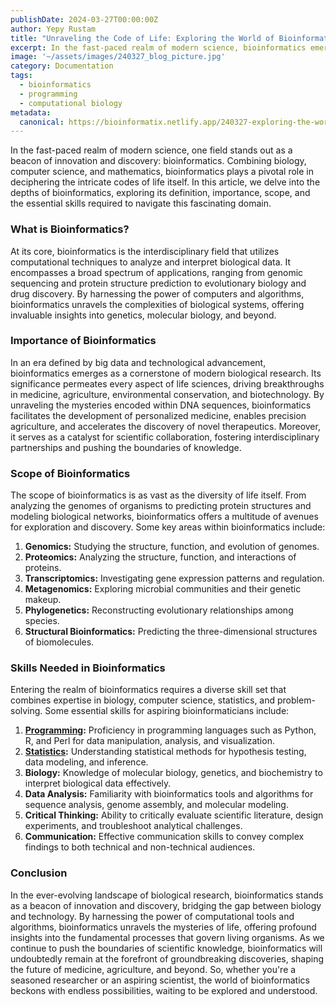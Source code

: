 ```yaml
---
publishDate: 2024-03-27T00:00:00Z
author: Yepy Rustam
title: "Unraveling the Code of Life: Exploring the World of Bioinformatics"
excerpt: In the fast-paced realm of modern science, bioinformatics emerges as a beacon of innovation and discovery. Combining biology, computer science, and mathematics, bioinformatics plays a pivotal role in deciphering the intricate codes of life itself. 
image: '~/assets/images/240327_blog_picture.jpg'
category: Documentation
tags:
  - bioinformatics
  - programming
  - computational biology
metadata:
  canonical: https://bioinformatix.netlify.app/240327-exploring-the-world-of-bioinformatics
---
```


In the fast-paced realm of modern science, one field stands out as a beacon of innovation and discovery: bioinformatics. Combining biology, computer science, and mathematics, bioinformatics plays a pivotal role in deciphering the intricate codes of life itself. In this article, we delve into the depths of bioinformatics, exploring its definition, importance, scope, and the essential skills required to navigate this fascinating domain.

### What is Bioinformatics?

At its core, bioinformatics is the interdisciplinary field that utilizes computational techniques to analyze and interpret biological data. It encompasses a broad spectrum of applications, ranging from genomic sequencing and protein structure prediction to evolutionary biology and drug discovery. By harnessing the power of computers and algorithms, bioinformatics unravels the complexities of biological systems, offering invaluable insights into genetics, molecular biology, and beyond.

### Importance of Bioinformatics

In an era defined by big data and technological advancement, bioinformatics emerges as a cornerstone of modern biological research. Its significance permeates every aspect of life sciences, driving breakthroughs in medicine, agriculture, environmental conservation, and biotechnology. By unraveling the mysteries encoded within DNA sequences, bioinformatics facilitates the development of personalized medicine, enables precision agriculture, and accelerates the discovery of novel therapeutics. Moreover, it serves as a catalyst for scientific collaboration, fostering interdisciplinary partnerships and pushing the boundaries of knowledge.

### Scope of Bioinformatics

The scope of bioinformatics is as vast as the diversity of life itself. From analyzing the genomes of organisms to predicting protein structures and modeling biological networks, bioinformatics offers a multitude of avenues for exploration and discovery. Some key areas within bioinformatics include:

1. **Genomics:** Studying the structure, function, and evolution of genomes.
2. **Proteomics:** Analyzing the structure, function, and interactions of proteins.
3. **Transcriptomics:** Investigating gene expression patterns and regulation.
4. **Metagenomics:** Exploring microbial communities and their genetic makeup.
5. **Phylogenetics:** Reconstructing evolutionary relationships among species.
6. **Structural Bioinformatics:** Predicting the three-dimensional structures of biomolecules.

### Skills Needed in Bioinformatics

Entering the realm of bioinformatics requires a diverse skill set that combines expertise in biology, computer science, statistics, and problem-solving. Some essential skills for aspiring bioinformaticians include:

1. **[Programming](240328-three-most-essential-skills-for-bioinformaticians):** Proficiency in programming languages such as Python, R, and Perl for data manipulation, analysis, and visualization.
2. **[Statistics](240329-biostatistics-for-bioinformatics):** Understanding statistical methods for hypothesis testing, data modeling, and inference.
3. **Biology:** Knowledge of molecular biology, genetics, and biochemistry to interpret biological data effectively.
4. **Data Analysis:** Familiarity with bioinformatics tools and algorithms for sequence analysis, genome assembly, and molecular modeling.
5. **Critical Thinking:** Ability to critically evaluate scientific literature, design experiments, and troubleshoot analytical challenges.
6. **Communication:** Effective communication skills to convey complex findings to both technical and non-technical audiences.

### Conclusion

In the ever-evolving landscape of biological research, bioinformatics stands as a beacon of innovation and discovery, bridging the gap between biology and technology. By harnessing the power of computational tools and algorithms, bioinformatics unravels the mysteries of life, offering profound insights into the fundamental processes that govern living organisms. As we continue to push the boundaries of scientific knowledge, bioinformatics will undoubtedly remain at the forefront of groundbreaking discoveries, shaping the future of medicine, agriculture, and beyond. So, whether you're a seasoned researcher or an aspiring scientist, the world of bioinformatics beckons with endless possibilities, waiting to be explored and understood.